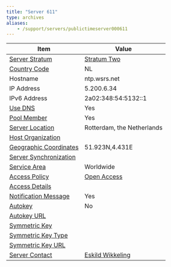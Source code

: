 ```yaml
---
title: "Server 611"
type: archives
aliases:
    - /support/servers/publictimeserver000611
---
```


| Item | Value |
| ----- | ----- |
| [Server Stratum](/support/servers/serverstratum) | [Stratum Two](/support/servers/stratumtwotimeservers) |
| [Country Code](/support/servers/countrycode) | NL |
| Hostname |  ntp.wsrs.net  |
| IP Address |  5.200.6.34  |
| IPv6 Address |  2a02:348:54:5132::1 |
| [Use DNS](/support/servers/usedns) | Yes |
| [Pool Member](/support/servers/poolmember) | Yes |
| [Server Location](/support/servers/serverlocation) |  Rotterdam, the Netherlands |
| [Host Organization](/support/servers/hostorganization) | |
| [ Geographic Coordinates](/support/servers/geographiccoordinates) |  51.923N,4.431E  |
| [Server Synchronization](/support/servers/serversynchronization) | |
| [Service Area](/support/servers/servicearea) | Worldwide |
| [Access Policy](/support/servers/accesspolicy) | [Open Access](/support/servers/openaccess) |
| [Access Details](/support/servers/accessdetails) |  |
| [Notification Message](/support/servers/notificationmessage) | Yes |
| [Autokey](/support/servers/autokey) | No |
| [Autokey URL](/support/servers/autokeyurl) | |
| [Symmetric Key](/support/servers/symmetrickey) | |
| [Symmetric Key Type](/support/servers/symmetrickeytype) | |
| [Symmetric Key URL](/support/servers/symmetrickeyurl) | |
| [Server Contact](/support/servers/servercontact) | [Eskild Wikkeling](mailto:info@wsrs.net) |